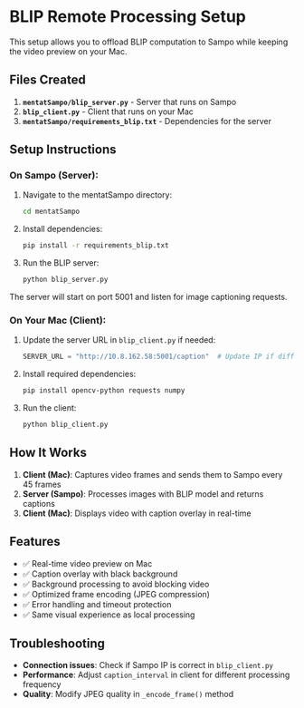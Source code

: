 # BLIP Remote Processing Setup

This setup allows you to offload BLIP computation to Sampo while keeping the
video preview on your Mac.

## Files Created

1. **`mentatSampo/blip_server.py`** - Server that runs on Sampo
2. **`blip_client.py`** - Client that runs on your Mac
3. **`mentatSampo/requirements_blip.txt`** - Dependencies for the server

## Setup Instructions

### On Sampo (Server):

1. Navigate to the mentatSampo directory:

   ```bash
   cd mentatSampo
   ```

2. Install dependencies:

   ```bash
   pip install -r requirements_blip.txt
   ```

3. Run the BLIP server:
   ```bash
   python blip_server.py
   ```

The server will start on port 5001 and listen for image captioning requests.

### On Your Mac (Client):

1. Update the server URL in `blip_client.py` if needed:

   ```python
   SERVER_URL = "http://10.8.162.58:5001/caption"  # Update IP if different
   ```

2. Install required dependencies:

   ```bash
   pip install opencv-python requests numpy
   ```

3. Run the client:
   ```bash
   python blip_client.py
   ```

## How It Works

1. **Client (Mac)**: Captures video frames and sends them to Sampo every 45
   frames
2. **Server (Sampo)**: Processes images with BLIP model and returns captions
3. **Client (Mac)**: Displays video with caption overlay in real-time

## Features

- ✅ Real-time video preview on Mac
- ✅ Caption overlay with black background
- ✅ Background processing to avoid blocking video
- ✅ Optimized frame encoding (JPEG compression)
- ✅ Error handling and timeout protection
- ✅ Same visual experience as local processing

## Troubleshooting

- **Connection issues**: Check if Sampo IP is correct in `blip_client.py`
- **Performance**: Adjust `caption_interval` in client for different processing
  frequency
- **Quality**: Modify JPEG quality in `_encode_frame()` method
